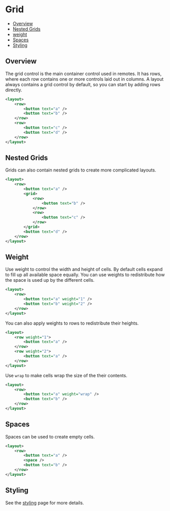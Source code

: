 ﻿
# Grid
* [Overview](#overview)
* [Nested Grids](#nested-grids)
* [weight](#weight)
* [Spaces](#spaces)
* [Styling](#styling)



## Overview
The grid control is the main container control used in remotes. It has rows, 
where each row contains one or more controls laid out in columns. A layout always 
contains a grid control by default, so you can start by adding rows directly.

````xml
<layout>
    <row>
        <button text="a" />
        <button text="b" />
    </row>
    <row>
        <button text="c" />
        <button text="d" />
    </row>
</layout>
````



## Nested Grids
Grids can also contain nested grids to create more complicated layouts.

````xml
<layout>
    <row>
        <button text="a" />
        <grid>
            <row>
                <button text="b" />
            </row>
            <row>
                <button text="c" />
            </row>
        </grid>
        <button text="d" />
    </row>
</layout>
````



## Weight
Use weight to control the width and height of cells. By default cells
expand to fill up all available space equally. You can use weights to
redistribute how the space is used up by the different cells. 

````xml
<layout>
    <row>
        <button text="a" weight="1" />
        <button text="b" weight="2" />
    </row>
</layout>
````

You can also apply weights to rows to redistribute their heights.

````xml
<layout>
    <row weight="1">
        <button text="a" />
    </row>
    <row weight="2">
        <button text="a" />
    </row>
</layout>
````

Use ``wrap`` to make cells wrap the size of the their contents.

````xml
<layout>
    <row>
        <button text="a" weight="wrap" />
        <button text="b" />
    </row>
</layout>
````



## Spaces
Spaces can be used to create empty cells.

````xml
<layout>
    <row>
        <button text="a" />
        <space />
        <button text="b" />
    </row>
</layout>
````



## Styling
See the [styling](styling.md) page for more details.


